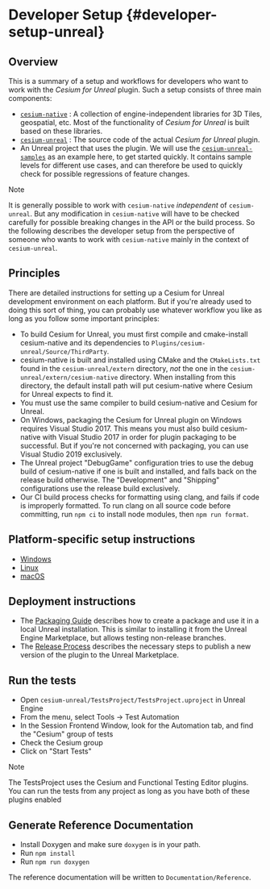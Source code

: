 # Developer Setup {#developer-setup-unreal}

## Overview

This is a summary of a setup and workflows for developers who want to work with the _Cesium for Unreal_ plugin. Such a setup consists of three main components:

- [`cesium-native`](https://github.com/CesiumGS/cesium-native) : A collection of engine-independent libraries for 3D Tiles, geospatial, etc. Most of the functionality of _Cesium for Unreal_ is built based on these libraries.
- [`cesium-unreal`](https://github.com/CesiumGS/cesium-unreal) : The source code of the actual _Cesium for Unreal_ plugin.
- An Unreal project that uses the plugin. We will use the [`cesium-unreal-samples`](https://github.com/CesiumGS/cesium-unreal-samples) as an example here, to get started quickly. It contains sample levels for different use cases, and can therefore be used to quickly check for possible regressions of feature changes.

> [!note]
> It is generally possible to work with `cesium-native` _independent_ of `cesium-unreal`. But any modification in `cesium-native` will have to be checked carefully for possible breaking changes in the API or the build process. So the following describes the developer setup from the perspective of someone who wants to work with `cesium-native` mainly in the context of `cesium-unreal`.

<!--! [TOC] -->

## Principles

There are detailed instructions for setting up a Cesium for Unreal development environment on each platform. But if you're already used to doing this sort of thing, you can probably use whatever workflow you like as long as you follow some important principles:

- To build Cesium for Unreal, you must first compile and cmake-install cesium-native and its dependencies to `Plugins/cesium-unreal/Source/ThirdParty`.
- cesium-native is built and installed using CMake and the `CMakeLists.txt` found in the `cesium-unreal/extern` directory, _not_ the one in the `cesium-unreal/extern/cesium-native` directory. When installing from this directory, the default install path will put cesium-native where Cesium for Unreal expects to find it.
- You must use the same compiler to build cesium-native and Cesium for Unreal.
- On Windows, packaging the Cesium for Unreal plugin on Windows requires Visual Studio 2017. This means you must also build cesium-native with Visual Studio 2017 in order for plugin packaging to be successful. But if you're not concerned with packaging, you can use Visual Studio 2019 exclusively.
- The Unreal project "DebugGame" configuration tries to use the debug build of cesium-native if one is built and installed, and falls back on the release build otherwise. The "Development" and "Shipping" configurations use the release build exclusively.
- Our CI build process checks for formatting using clang, and fails if code is improperly formatted. To run clang on all source code before committing, run `npm ci` to install node modules, then `npm run format`.

## Platform-specific setup instructions

<!--! \cond DOXYGEN_EXCLUDE !--> 
- [Windows](developer-setup-windows.md)
- [Linux](developer-setup-linux.md) 
- [macOS](developer-setup-osx.md)
<!--! \endcond -->
<!--! \li \subpage developer-setup-windows "Windows" -->
<!--! \li \subpage developer-setup-linux "Linux" -->
<!--! \li \subpage developer-setup-osx "macOS" -->

## Deployment instructions

- The [Packaging Guide](packaging-guide.md) describes how to create a package and use it in a local Unreal installation. This is similar to installing it from the Unreal Engine Marketplace, but allows testing non-release branches.
- The [Release Process](release-process.md) describes the necessary steps to publish a new version of the plugin to the Unreal Marketplace.

## Run the tests

- Open `cesium-unreal/TestsProject/TestsProject.uproject` in Unreal Engine
- From the menu, select Tools -> Test Automation
- In the Session Frontend Window, look for the Automation tab, and find the "Cesium" group of tests
- Check the Cesium group
- Click on "Start Tests"
> [!note]
> The TestsProject uses the Cesium and Functional Testing Editor plugins. You can run the tests from any project as long as you have both of these plugins enabled

## Generate Reference Documentation

- Install Doxygen and make sure `doxygen` is in your path.
- Run `npm install`
- Run `npm run doxygen`

The reference documentation will be written to `Documentation/Reference`.
